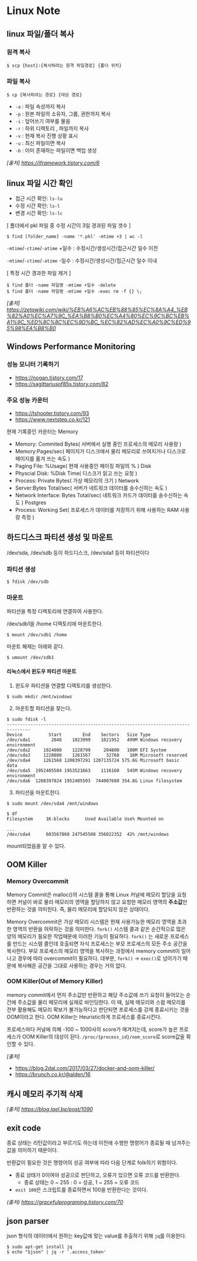 # Linux Note

## linux 파일/폴더 복사
### 원격 복사
```console
$ scp {host}:{복사하려는 원격 파일경로} {폴더 위치}
```
### 파일 복사 
```console
$ cp {복사하려는 경로} {대상 경로}
```
- `-a` : 파일 속성까지 복사
- `-p` : 원본 파일의 소유자, 그룹, 권한까지 복사
- `-i` : 덮어쓰기 여부를 물음
- `-r` : 하위 디렉토리 , 파일까지 복사
- `-v` : 현재 복사 진행 상황 표시
- `-u` : 최신 파일이면 복사
- `-b` : 이미 존재하는 파일이면 백업 생성

*[출처] https://jframework.tistory.com/6*


## linux 파일 시간 확인
- 접근 시간 확인: `ls-lu`
- 수정 시간 확인: `ls-l`
- 변경 시간 확인: `ls-lc`

[ 폴더에서 pkl 파일 중 수정 시간이 3일 경과된 파일 갯수 ]
```console 
$ find [folder_name] -name '*.pkl' -mtime +3 | wc -l
```
`-mtime`/`-ctime`/`-atime` +일수 : 수정시간/생성시간/접근시간 일수 이전

`-mtime`/`-ctime`/`-atime` -일수 : 수정시간/생성시간/접근시간 일수 이내

[ 특정 시간 경과한 파일 제거 ]
```console
$ find 폴더 -name 파일명 -mtime +일수 -delete
$ find 폴더 -name 파일명 -mtime +일수 -exec rm -f {} \;
```

*[출처] https://zetawiki.com/wiki/%EB%A6%AC%EB%88%85%EC%8A%A4_%EB%82%A0%EC%A7%9C_%EA%B8%B0%EC%A4%80%EC%9C%BC%EB%A1%9C_%ED%8C%8C%EC%9D%BC_%EC%82%AD%EC%A0%9C%ED%95%98%EA%B8%B0*

## Windows Performance Monitoring 
### 성능 모니터 기록하기
- https://nogan.tistory.com/17
- https://sagittariusof85s.tistory.com/82


### 주요 성능 카운터 
- https://tshooter.tistory.com/93
- https://www.nextstep.co.kr/121

현재 기록중인 카운터는 
Memory 
- Memory: Commited Bytes( 서버에서 실행 중인 프로세스의 메모리 사용량 ) 
- Memory:Pages/sec( 페이지가 디스크에서 물리 메모리로 쓰여지거나 디스크로 페이지를 옮겨 쓰는 속도 )
- Paging File: %Usage( 현재 사용중인 페이징 파일의 % )
Disk
- Physcial Disk: %Disk Time( 디스크가 읽고 쓰는 요청 )
- Process: Private Bytes( 가상 메모리의 크기 ) 
Network
- Server:Bytes Total/sec( 서버가 네트워크 데이터를 송수신하는 속도 )
- Network Interface: Bytes Total/sec( 네트워크 카드가 데이터를 송수신하는 속도 )
Postgres
- Process: Working Set( 프로세스가 데이터를 저장하기 위해 사용하는 RAM 사용량 측정 )  

## 하드디스크 파티션 생성 및 마운트
/dev/sda, /dev/sdb 등이 하드디스크, /dev/sda1 등이 파티션이다

### 파티션 생성
```console
$ fdisk /dev/sdb
```
### 마운트
파티션을 특정 디렉토리에 연결하여 사용한다.

/dev/sdb1을 /home 디렉토리에 마운트한다.
```console
$ mount /dev/sdb1 /home
```

마운트 해제는 아래와 같다.
```console
$ umount /dev/sdb1
```

#### 리눅스에서 윈도우 파티션 마운트
1. 윈도우 파티션을 연결할 디렉토리를 생성한다.
```console
$ sudo mkdir /mnt/windows
```

2. 마운트할 파티션을 찾는다.
```console
$ sudo fdisk -l 
-------------------------------------------------------------------------------
Device          Start        End    Sectors   Size Type
/dev/sda1        2048    1023999    1021952   499M Windows recovery environment
/dev/sda2     1024000    1228799     204800   100M EFI System
/dev/sda3     1228800    1261567      32768    16M Microsoft reserved
/dev/sda4     1261568 1208397291 1207135724 575.6G Microsoft basic data
/dev/sda5  1952405504 1953521663    1116160   545M Windows recovery environment
/dev/sda6  1208397824 1952405503  744007680 354.8G Linux filesystem
```

3. 파티션을 마운트한다.
```console
$ sudo mount /dev/sda4 /mnt/windows
```

```console
$ df
Filesystem     1K-blocks      Used Available Use% Mounted on

...
/dev/sda4      603567860 247545508 356022352  42% /mnt/windows
```
mount되었음을 알 수 있다.

## OOM Killer
### Memory Overcommit

Memory Commit은 malloc()의 시스템 콜을 통해 Linux 커널에 메모리 할당을 요청하면 커널이 바로 물리 메모리의 영역을 할당하지 않고 요청한 메모리 영역의 **주소값**만 반환하는 것을 의미힌다. 
즉, 물리 메모리에 할당되지 않은 상태이다.

Memory Overcommit은 가상 메모리 시스템은 현재 사용가능한 메모리 영역을 초과한 영역의 반환을 허락하는 것을 의미한다.
`fork()` 시스템 콜과 같은 순간적으로 많은 양의 메모리가 필요한 작업때문에 이러한 기능이 필요하다. 
`fork()` 는 새로운 프로세스를 만드는 시스템 콜인데 호출되면 자식 프로세스는 부모 프로세스의 모든 주소 공간을 복사한다.
부모 프로세스의 메모리 영역을 복사하는 과정에서 memory commit이 일어나고 경우에 따라 overcommit이 필요하다. 
대부분, `fork()` -> `exec()`로 넘어가기 때문에 복사해온 공간을 그대로 사용하는 경우는 거의 없다. 



### OOM Killer(Out of Memory Killer)
memory commit에서 먼저 주소값만 반환하고 해당 주소값에 쓰기 요청이 들어오는 순간에 주소값을 물리 메모리에 실제로 바인딩한다. 
이 때, 실제 메모리와 스왑 메모리를 전부 활용해도 메모리 확보가 불가능하다고 판단되면 프로세스를 강제 종료시키는 것을 OOM이라고 한다.
OOM Killer는 Heuristic하게 프로세스를 종료시킨다.

프로세스마다 커널에 의해 -100 ~ 1000사의 score가 매겨지는데, score가 높은 프로세스가 OOM Killer의 대상이 된다.
`/proc/{process_id}/oom_score`로 score값을 확인할 수 있다.

*[출처]*
- https://blog.2dal.com/2017/03/27/docker-and-oom-killer/
- https://brunch.co.kr/@alden/16


## 캐시 메모리 주기적 삭제
*[출처] https://blog.lael.be/post/1090*

## exit code
종료 상태는 리턴값이라고 부르기도 하는데 이전에 수행한 명령어가 종료될 때 넘겨주는 값을 의미하기 때문이다.

반환값이 필요한 것은 명령어의 성공 여부에 따라 다음 단계로 folk하기 위함이다.
- 종료 상태가 0이여야 성공으로 판단하고, 오류가 있으면 오류 코드를 반환한다.
    - 종료 상태는 0 ~ 255 : 0 = 성공, 1 ~ 255 = 오류 코드
- `exit 100`은 스크립트를 종료하면서 100을 반환한다는 것이다.

*(출처) https://gracefulprograming.tistory.com/70*


## json parser
json 형식의 데이터에서 원하는 key값에 맞는 value를 추출하기 위해 `jq`를 이용한다.
```console
$ sudo apt-get install jq
$ echo "$json" | jq -r '.access_token'
```
